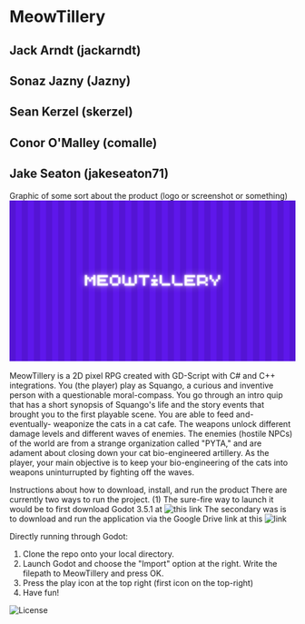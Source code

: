 

# MeowTillery

## Jack Arndt (jackarndt)
## Sonaz Jazny (Jazny)
## Sean Kerzel (skerzel)
## Conor O'Malley (comalle)
## Jake Seaton (jakeseaton71)

Graphic of some sort about the product (logo or screenshot or something)
![alt text](https://github.com/Jazny/MeowTillery/blob/main/Meowtillary%20(14).png)


MeowTillery is a 2D pixel RPG created with GD-Script with C# and C++ integrations. You (the player) play as Squango, a curious and inventive person with a questionable  moral-compass. You go through an intro quip that has a short synopsis of Squango's life and the story events that brought you to the first playable scene. You are able to feed and- eventually- weaponize the cats in a cat cafe. The weapons unlock different damage levels and different waves of enemies. The enemies (hostile NPCs) of the world are from a strange organization called "PYTA," and are adament about closing down your cat bio-engineered artillery. As the player, your main objective is to keep your bio-engineering of the cats into weapons uninturrupted by fighting off the waves.

Instructions about how to download, install, and run the product
There are currently two ways to run the project. (1) The sure-fire way to launch it would be to first download Godot 3.5.1 at ![this link](https://godotengine.org/download)
The secondary was is to download and run the application via the Google Drive link at this ![link](https://drive.google.com/drive/folders/1pNEW9XHdiEsD6AcxguoFKY_lWuIvV7vV?usp=sharing)

Directly running through Godot:
1. Clone the repo onto your local directory.
2. Launch Godot and choose the "Import" option at the right. Write the filepath to MeowTillery and press OK.
3. Press the play icon at the top right (first icon on the top-right)
4. Have fun!

![License](https://github.com/Jazny/MeowTillery/blob/main/LICENSE)
